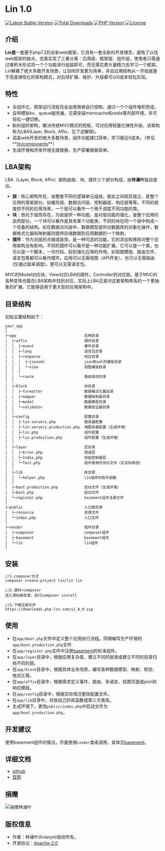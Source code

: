 # Lin 1.0
[![Latest Stable Version](https://poser.pugx.org/lin/lin/v/stable)](https://packagist.org/packages/lin/lin)
[![Total Downloads](https://poser.pugx.org/lin/lin/downloads)](https://packagist.org/packages/lin/lin)
[![PHP Version](https://img.shields.io/badge/php-%3E%3D7.2-8892BF.svg)](http://www.php.net/)
[![License](https://poser.pugx.org/lin/lin/license)](https://packagist.org/packages/lin/lin)

## 介绍

**Lin是**一套基于php7.2的全新web框架，它具有一套全新的开发理念，避免了以往web框架的缺点，完美实现了三重分离：应用层、框架层、组件层。使用者只需通过堆积木形式将一个个功能进行组装即可，而无需花费大量精力去学习一个框架。Lin解耦了绝大多数开发场景，让协同开发更为简单，并且应用结构从一开始就基于高度弹性化的架构模式，对后续扩展、维护、升级都可以0成本轻松实现。

## 特性

* 全组件化，框架运行流程完全由使用者自行控制，通过一个个组件堆积而成。
* 自带模拟kv、queue服务器，无需安装memcache和redis等外部环境，并可轻松一键切换。
* 新的组织架构，解决传统MVC模式的短板，可对应用轻量化弹性升级，该架构称为LBA(Layer, Block, Affix，见下述解释)。
* 涵盖web开发的绝大多数场景，组件功能接口简单，学习接近0成本。（参见**[lin/components](http://github.com/linlanye/lin-components)**）
* 生成环境和开发环境无缝替换，生产部署极致简单。


## LBA架构

LBA（Layer, Block, Affix）架构由层、块、摆件三个部分构成，由**林澜叶**独自提出。

* **层**：核心架构所在，由整套不同的逻辑单元组成，彼此之间相互独立，是整个应用的骨架部分。如缓存层、数据访问层、控制器层、响应层等等。不同的层提供不同的应用场景，一个层可以看作一个用于调度不同功能的类。
* **块**：依托于层而存在，为层提供一种功能，是对层功能的强化，是整个应用的血肉部分。一个块可以看作是具有某个功能类，不同的块在同一个层中构成一个完备的结构。如在数据访问层中，数据模型提供对数据库的对象化操作，数据格式化器和映射器则提供存储数据到应用数据的一个映射。
* **摆件**：作为对层的点缀或装饰，是一种可选的功能，它的添加和移除对整个应用架构没有影响。不同的摆件可以看作是一种功能扩展，它可以是一个类，也可以是一个脚本，一句代码，起到强化应用的作用。如视图模版、路由文件、语言包等都可以看作摆件。应用可以无需视图（API开发），也可以无需路由(仅通过层来调度)，更可以无需语言包。

MVC的Model对应块，View对应LBA的摆件，Controller则对应层。基于MVC的各种变体也能在LBA架构中找到对应，实际上LBA正是对这套架构体系的一个更抽象的扩展，它能够适用于更大型的应用架构中。

## 目录结构

初始主要结构如下：
~~~
your_app
│
├─app                               应用目录
│  ├─affix                          摆件目录
│  │  ├─event                       事件目录
│  │  ├─lang      	                语言包目录
│  │  ├─response                    响应目录
│  │  │  ├─jsonxml                  json和xml的模版目录
│  │  │  └─view                     视图模版目录
│  │  │
│  │  └─route                       路由规则目录
│  │
│  ├─block                          块目录
│  │  ├─formatter                   数据格式化器目录
│  │  ├─mapper                      数据映射器目录
│  │  ├─model                       数据模型目录
│  │  └─validator                   数据验证器目录
│  │
│  ├─config                         配置目录
│  │  ├─lin-servers.php  		    服务器配置
│  │  ├─lin-servers.production.php  境服务器配置（生成环境）
│  │  ├─lin.php                     组件配置
│  │  ├─lin.production.php          组件配置（生成环境）
│  │
│  ├─layer                          层目录
│  │  ├─Error.php                   错误层
│  │  ├─Index.php                   初始控制器层
│  │  └─Test.php                    组件使用的测试文件（无实际用途）
│  │
│  ├─lib                            库目录
│  │  └─helper.php                  lin组件的助手函数
│  │
│  ├─boot.production.php            启动文件（生成环境）
│  ├─boot.php                       启动文件
│  └─register.php                   basement组件注册文件
│
├─public                            入口根目录
│  ├─resource                       资源文件
│  └─index.php                      入口文件
│
├─vendor                            组件目录
│  ├─composer                       composer组件
│  ├─basement                       basement组件
│  └─lin                            lin组件
│
~~~


## 安装

```
//1.composer方式
composer create-project lin/lin lin

//2.源码+composer
进入源码根目录，执行composer install

//3.下载压缩文件
https://downloads.php-lin.com/v1_0_0.zip
```


## 使用

* 在`app/boot.php`文件中定义整个应用执行流程。同理编写生产环境的`app/boot.production.php`文件
* 在`app/register.php`文件中注册[basement](http://github.com/linlanye/basement)的标准组件。
* 在`app/layer`目录中，根据应用复杂度，建立不同的层类或建立不同的目录归档不同的层。
* 在`app/block`目录中，根据具体业务场景，编写各种数据模型、映射、校验、格式化等。
* 在`app/affix`目录中，根据需求定义事件、路由、多语言、视图页面或json的响应模版。
* 在`app/config`目录中，根据实际情况更改配置文件。
* 在`app/lib`目录中，存放自己的库函数或第三方类库。
* 生成环境下，更改`public/index.php`中启动文件为`app/boot.production.php`。


## 开发建议
使用basement组件的情况，尽量使用`Linker`类来调用，具体见[basement](http://github.com/linlanye/basement)。


## 详细文档
* [github](https://github.com/linlanye/lin-docs)
* [官网](https://docs.lin-php.com)

## 捐赠
![捐赠林澜叶](https://img.lin-php.com/donations.png)

## 版权信息
* 作者：林澜叶(linlanye)版权所有。
* 开源协议：[Apache-2.0](LICENSE)
